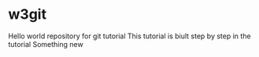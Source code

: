 # w3git
Hello world repository for git tutorial
This tutorial is biult step by step in the tutorial
Something new
